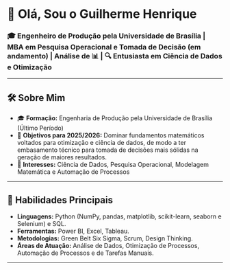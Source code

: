 
# 👋 Olá, Sou o Guilherme Henrique

### 🎓  Engenheiro de Produção pela Universidade de Brasília | MBA em Pesquisa Operacional e Tomada de Decisão (em andamento) | Análise de  📊   | 🔍 Entusiasta em Ciência de Dados e Otimização

---

## 🛠 Sobre Mim

- 🎓 **Formação:** Engenharia de Produção pela Universidade de Brasília (Último Período)
- 🚀 **Objetivos para 2025/2026:** Dominar fundamentos matemáticos voltados para otimização e ciência de dados, de modo a ter embasamento técnico para tomada de decisões mais sólidas na geração de maiores resultados.
- 📍 **Interesses:** Ciência de Dados, Pesquisa Operacional, Modelagem Matemática e Automação de Processos

---

## 🌟 Habilidades Principais

- **Linguagens:** Python (NumPy, pandas, matplotlib, scikit-learn, seaborn e Selenium) e SQL.
- **Ferramentas:** Power BI, Excel, Tableau.
- **Metodologias:** Green Belt Six Sigma, Scrum, Design Thinking.
- **Áreas de Atuação:**  Análise de Dados, Otimização de Processos, Automação de Processos e de Tarefas Manuais.

---



